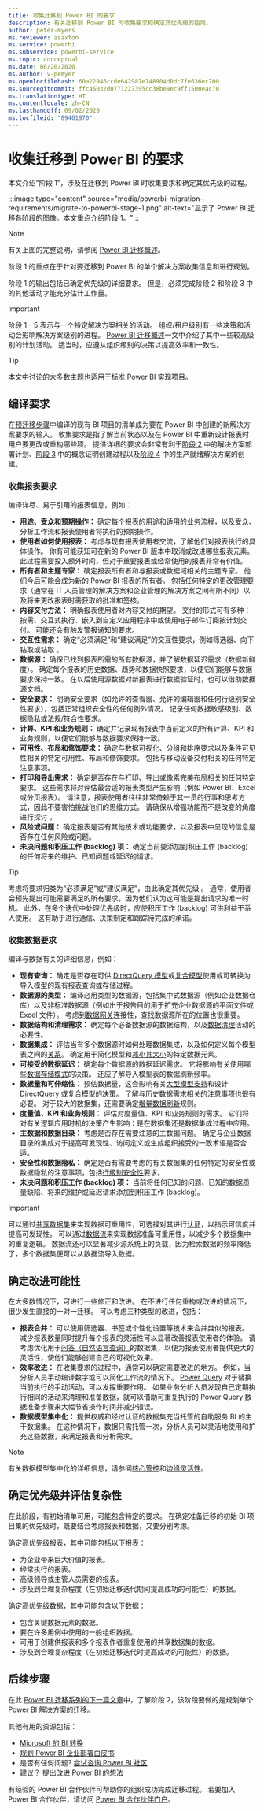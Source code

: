 ```yaml
---
title: 收集迁移到 Power BI 的要求
description: 有关迁移到 Power BI 时收集要求和确定其优先级的指南。
author: peter-myers
ms.reviewer: asaxton
ms.service: powerbi
ms.subservice: powerbi-service
ms.topic: conceptual
ms.date: 08/20/2020
ms.author: v-pemyer
ms.openlocfilehash: 60a22946ccde642987e748904d0dc7fe636ec700
ms.sourcegitcommit: ffc46032d0771227395cc38be9ec9ff1500eac70
ms.translationtype: HT
ms.contentlocale: zh-CN
ms.lasthandoff: 09/02/2020
ms.locfileid: "89401970"
---
```

# <a name="gather-requirements-to-migrate-to-power-bi"></a>收集迁移到 Power BI 的要求

本文介绍“阶段 1”，涉及在迁移到 Power BI 时收集要求和确定其优先级的过程。

:::image type="content" source="media/powerbi-migration-requirements/migrate-to-powerbi-stage-1.png" alt-text="显示了 Power BI 迁移各阶段的图像。本文重点介绍阶段 1。":::

> [!NOTE]
> 有关上图的完整说明，请参阅 [Power BI 迁移概述](powerbi-migration-overview.md)。

阶段 1 的重点在于针对要迁移到 Power BI 的单个解决方案收集信息和进行规划。

阶段 1 的输出包括已确定优先级的详细要求。 但是，必须完成阶段 2 和阶段 3 中的其他活动才能充分估计工作量。

> [!IMPORTANT]
> 阶段 1 - 5 表示与一个特定解决方案相关的活动。 组织/租户级别有一些决策和活动会影响解决方案级别的进程。 [Power BI 迁移概述](powerbi-migration-overview.md)一文中介绍了其中一些较高级别的计划活动。 适当时，应遵从组织级别的决策以提高效率和一致性。

> [!TIP]
> 本文中讨论的大多数主题也适用于标准 Power BI 实现项目。

## <a name="compile-requirements"></a>编译要求

在[预迁移步骤](powerbi-migration-pre-migration-steps.md)中编译的现有 BI 项目的清单成为要在 Power BI 中创建的新解决方案要求的输入。 收集要求是指了解当前状态以及在 Power BI 中重新设计报表时用户要更改或重构哪些项。 提供详细的要求会非常有利于[阶段 2](powerbi-migration-planning.md) 中的解决方案部署计划、[阶段 3](powerbi-migration-proof-of-concept.md) 中的概念证明创建过程以及[阶段 4](powerbi-migration-create-validate-content.md) 中的生产就绪解决方案的创建。

### <a name="gather-report-requirements"></a>收集报表要求

编译详尽、易于引用的报表信息，例如：

- **用途、受众和预期操作：** 确定每个报表的用途和适用的业务流程，以及受众、分析工作流和报表使用者将执行的预期操作。
- **使用者如何使用报表：** 考虑与现有报表使用者交流，了解他们对报表执行的具体操作。 你有可能获知可在新的 Power BI 版本中取消或改进哪些报表元素。 此过程需要投入额外时间，但对于重要报表或经常使用的报表非常有价值。
- **所有者和主题专家：** 确定报表所有者和与报表或数据域相关的主题专家。 他们今后可能会成为新的 Power BI 报表的所有者。 包括任何特定的更改管理要求（通常在 IT 人员管理的解决方案和企业管理的解决方案之间有所不同）以及将来更改报表时需获取的批准和签核。
- **内容交付方法：** 明确报表使用者对内容交付的期望。 交付的形式可有多种：按需、交互式执行、嵌入到自定义应用程序中或使用电子邮件订阅按计划交付。 可能还会有触发警报通知的要求。
- **交互性需求：** 确定“必须满足”和“建议满足”的交互性要求，例如筛选器、向下钻取或钻取 。
- **数据源：** 确保已找到报表所需的所有数据源，并了解数据延迟需求（数据新鲜度）。 确定每个报表的历史数据、趋势和数据快照要求，以便它们能够与数据要求保持一致。 在以后使用源数据对新报表进行数据验证时，也可以借助数据源文档。
- **安全要求：** 明确安全要求（如允许的查看器、允许的编辑器和任何行级别安全性要求），包括正常组织安全性的任何例外情况。 记录任何数据敏感级别、数据隐私或法规/符合性要求。
- **计算、KPI 和业务规则：** 确定并记录现有报表中当前定义的所有计算、KPI 和业务规则，以便它们能够与数据要求保持一致。
- **可用性、布局和修饰要求：** 确定与数据可视化、分组和排序要求以及条件可见性相关的特定可用性、布局和修饰要求。 包括与移动设备交付相关的任何特定注意事项。
- **打印和导出需求：** 确定是否存在与打印、导出或像素完美布局相关的任何特定要求。 这些需求将对评估最合适的报表类型产生影响（例如 Power BI、Excel 或分页报表）。 请注意，报表使用者往往非常倚赖于其一贯的行事和思考方式，因此不要害怕挑战他们的思维方式。 请确保从增强功能而不是改变的角度进行探讨 。
- **风险或问题：** 确定报表是否有其他技术或功能要求，以及报表中呈现的信息是否存在任何风险或问题。
- **未决问题和积压工作 (backlog) 项：** 确定当前要添加到积压工作 (backlog) 的任何将来的维护、已知问题或延迟的请求。

> [!TIP]
> 考虑将要求归类为“必须满足”或“建议满足”，由此确定其优先级 。 通常，使用者会预先提出可能需要满足的所有要求，因为他们认为这可能是提出请求的唯一时机。 此外，在多个迭代中处理优先级时，应使积压工作 (backlog) 可供利益干系人使用。 这有助于进行通信、决策制定和跟踪待完成的承诺。

### <a name="gather-data-requirements"></a>收集数据要求

编译与数据有关的详细信息，例如：

- **现有查询：** 确定是否存在可供 [DirectQuery 模型](../connect-data/desktop-use-directquery.md)或[复合模型](../transform-model/desktop-composite-models.md)使用或可转换为导入模型的现有报表查询或存储过程。
- **数据源的类型：** 编译必用类型的数据源，包括集中式数据源（例如企业数据仓库）以及非标准数据源（例如出于报告目的用于扩充企业数据源的平面文件或 Excel 文件）。 考虑到[数据网关](../connect-data/service-gateway-onprem.md)连接性，查找数据源所在的位置也很重要。
- **数据结构和清理需求：** 确定每个必备数据源的数据结构，以及[数据清理](../transform-model/desktop-query-overview.md)活动的必要性。
- **数据集成：** 评估当有多个数据源时如何处理数据集成，以及如何定义每个模型表之间的[关系](../transform-model/desktop-create-and-manage-relationships.md)。 确定用于简化模型和[减小其大小](import-modeling-data-reduction.md)的特定数据元素。
- **可接受的数据延迟：** 确定每个数据源的数据延迟需求。 它将影响有关使用哪些[数据存储模式](../transform-model/desktop-storage-mode.md)的决策。 还应了解导入模型表的数据刷新频率。
- **数据量和可伸缩性：** 预估数据量，这会影响有关[大型模型支持](../admin/service-premium-large-models.md)和设计 DirectQuery 或[复合模型](../transform-model/desktop-composite-models.md)的决策。 了解与历史数据需求相关的注意事项也很有必要。 对于较大的数据集，还需要确定[增量数据刷新](../admin/service-premium-incremental-refresh.md)规则。
- **度量值、KPI 和业务规则：** 评估对度量值、KPI 和业务规则的需求。 它们将对有关逻辑应用时机的决策产生影响：是在数据集还是数据集成过程中应用。
- **主数据和数据目录：** 考虑是否存在需要注意的主数据问题。 确定与企业数据目录的集成对于提高可发现性、访问定义或生成组织接受的一致术语是否合适。
- **安全性和数据隐私：** 确定是否有需要考虑的有关数据集的任何特定的安全性或数据隐私的注意事项，包括[行级别安全性](../admin/service-admin-rls.md)要求。
- **未决问题和积压工作 (backlog) 项：** 当前将任何已知的问题、已知的数据质量缺陷、将来的维护或延迟请求添加到积压工作 (backlog)。

> [!IMPORTANT]
> 可以通过[共享数据集](../connect-data/service-datasets-share.md)来实现数据可重用性，可选择对其进行[认证](../connect-data/service-datasets-certify.md)，以指示可信度并提高可发现性。 可以通过[数据流](../transform-model/service-dataflows-overview.md)来实现数据准备可重用性，以减少多个数据集中的重复逻辑。 数据流还可以显著减少源系统上的负载，因为检索数据的频率降低了，多个数据集便可以从数据流导入数据。

## <a name="identify-improvement-opportunities"></a>确定改进可能性

在大多数情况下，可进行一些修正和改进。 在不进行任何重构或改进的情况下，很少发生直接的一对一迁移。 可以考虑三种类型的改进，包括：

- **报表合并：** 可以使用筛选器、书签或个性化设置等技术来合并类似的报表。 减少报表数量同时提升每个报表的灵活性可以显著改善报表使用者的体验。 请考虑优化用于[问答（自然语言查询）](../natural-language/q-and-a-best-practices.md)的数据集，以便为报表使用者提供更大的灵活性，使他们能够创建自己的可视化效果。
- **效率改进：** 在收集要求的过程中，通常可以确定需要改进的地方。 例如，当分析人员手动编译数字或可以简化工作流的情况下。 [Power Query](../transform-model/desktop-query-overview.md) 对于替换当前执行的手动活动，可以发挥重要作用。 如果业务分析人员发现自己定期执行相同的活动来清理和准备数据，就可以借助可重复执行的 Power Query 数据准备步骤来大幅节省操作时间并减少错误。
- **数据模型集中化：** 提供权威和经过认证的数据集充当托管的自助服务 BI 的主干数据集。 在这种情况下，数据只需托管一次，分析人员可以灵活地使用和扩充这些数据，来满足报表和分析需求。

> [!NOTE]
> 有关数据模型集中化的详细信息，请参阅[核心管控](center-of-excellence-microsoft-business-intelligence-transformation.md#discipline-at-the-core)和[边缘灵活性](center-of-excellence-microsoft-business-intelligence-transformation.md#flexibility-at-the-edge)。

## <a name="prioritize-and-assess-complexity"></a>确定优先级并评估复杂性

在此阶段，有初始清单可用，可能包含特定的要求。 在确定准备迁移的初始 BI 项目集的优先级时，既要结合考虑报表和数据，又要分别考虑。

确定高优先级报表，其中可能包括以下报表：

- 为企业带来巨大价值的报表。
- 经常执行的报表。
- 高级领导或主管人员需要的报表。
- 涉及到合理复杂程度（在初始迁移迭代期间提高成功的可能性）的数据。

确定高优先级数据，其中可能包含以下数据：

- 包含关键数据元素的数据。
- 要在许多用例中使用的一般组织数据。
- 可用于创建供报表和多个报表作者重复使用的共享数据集的数据。
- 涉及到合理复杂程度（在初始迁移迭代时提高成功的可能性）的数据。

## <a name="next-steps"></a>后续步骤

在此 [Power BI 迁移系列的下一篇文章](powerbi-migration-planning.md)中，了解阶段 2，该阶段要做的是规划单个 Power BI 解决方案的迁移。

其他有用的资源包括：

- [Microsoft 的 BI 转换](center-of-excellence-microsoft-business-intelligence-transformation.md)
- [规划 Power BI 企业部署白皮书](https://aka.ms/PBIEnterpriseDeploymentWP)
- 是否有任何问题? [尝试咨询 Power BI 社区](https://community.powerbi.com/)
- 建议？ [提出改进 Power BI 的想法](https://ideas.powerbi.com/)

有经验的 Power BI 合作伙伴可帮助你的组织成功完成迁移过程。 若要加入 Power BI 合作伙伴，请访问 [Power BI 合作伙伴门户](https://powerbi.microsoft.com/partners/)。
